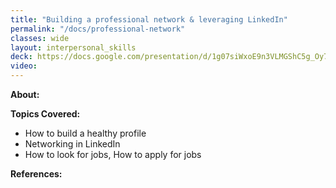 ```yaml
---
title: "Building a professional network & leveraging LinkedIn"
permalink: "/docs/professional-network"
classes: wide
layout: interpersonal_skills
deck: https://docs.google.com/presentation/d/1g07siWxoE9n3VLMGShC5g_Oy7UeqoBwcJg0umkaFRFo/edit#slide=id.g7f36b4e3a1_0_0
video:
---
```


**About:**

**Topics Covered:**

- How to build a healthy profile
- Networking in LinkedIn
- How to look for jobs, How to apply for jobs

**References:**
